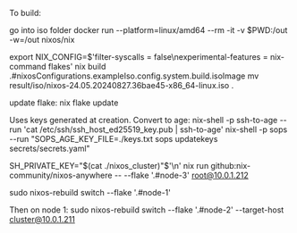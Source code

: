 To build:

go into iso folder
docker run --platform=linux/amd64 --rm -it -v $PWD:/out -w=/out nixos/nix

export NIX_CONFIG=$'filter-syscalls = false\nexperimental-features = nix-command flakes'
nix build .#nixosConfigurations.exampleIso.config.system.build.isoImage
mv result/iso/nixos-24.05.20240827.36bae45-x86_64-linux.iso .

update flake: nix flake update

Uses keys generated at creation. Convert to age:
nix-shell -p ssh-to-age --run 'cat /etc/ssh/ssh_host_ed25519_key.pub | ssh-to-age'
nix-shell -p sops --run "SOPS_AGE_KEY_FILE=./keys.txt sops updatekeys secrets/secrets.yaml"

SH_PRIVATE_KEY="$(cat ./nixos_cluster)"$'\n' nix run github:nix-community/nixos-anywhere -- --flake '.#node-3' root@10.0.1.212

sudo nixos-rebuild switch --flake '.#node-1'

Then on node 1:
sudo nixos-rebuild switch --flake '.#node-2' --target-host cluster@10.0.1.211

